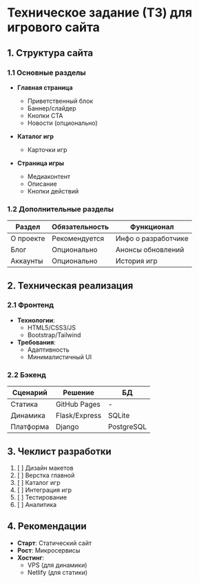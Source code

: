 # Техническое задание (ТЗ) для игрового сайта

## 1. Структура сайта

### 1.1 Основные разделы
- **Главная страница**
  - Приветственный блок
  - Баннер/слайдер
  - Кнопки CTA
  - Новости (опционально)

- **Каталог игр**
  - Карточки игр
    
- **Страница игры**
  - Медиаконтент
  - Описание
  - Кнопки действий

### 1.2 Дополнительные разделы
| Раздел | Обязательность | Функционал |
|--------|----------------|------------|
| О проекте | Рекомендуется | Инфо о разработчике |
| Блог | Опционально | Анонсы обновлений |
| Аккаунты | Опционально | История игр |

## 2. Техническая реализация

### 2.1 Фронтенд
- **Технологии**:
  - HTML5/CSS3/JS
  - Bootstrap/Tailwind
- **Требования**:
  - Адаптивность
  - Минималистичный UI

### 2.2 Бэкенд
| Сценарий | Решение | БД |
|----------|---------|----|
| Статика | GitHub Pages | - |
| Динамика | Flask/Express | SQLite |
| Платформа | Django | PostgreSQL |

## 3. Чеклист разработки
1. [ ] Дизайн макетов
2. [ ] Верстка главной
3. [ ] Каталог игр
4. [ ] Интеграция игр
5. [ ] Тестирование
6. [ ] Аналитика

## 4. Рекомендации
- **Старт**: Статический сайт
- **Рост**: Микросервисы
- **Хостинг**:
  - VPS (для динамики)
  - Netlify (для статики)
